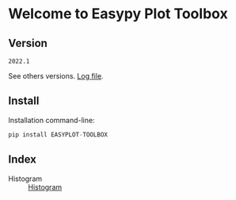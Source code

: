 <h1>Welcome to Easypy Plot Toolbox</h1>

<h2>Version</h2>

<code>2022.1</code>

<p align = "justify">
See others versions. <a href="https://wmpjrufg.github.io/META_TOOLBOX/LOG.html" target="_blank">Log file</a>.
</p>

<h2>Install</h2>

<p align = "justify">
Installation command-line: 
</p>

```python
pip install EASYPLOT-TOOLBOX
```

<h2>Index</h2>

<dl>
  <dt>Histogram</dt>
  <dd><a href="https://wmpjrufg.github.io/EASYPLOT_TOOLBOX/histogram.html" target="_blank">Histogram</a></dd>
</dl>



